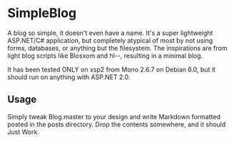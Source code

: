 # SimpleBlog

A blog so simple, it doesn't even have a name. It's a super lightweight ASP.NET/C# application, but completely atypical of most by not using forms, databases, or anything but the filesystem. The inspirations are from light blog scripts like Blosxom and hl--, resulting in a minimal blog.

It has been tested ONLY on xsp2 from Mono 2.6.7 on Debian 6.0, but it should run on anything with ASP.NET 2.0.

## Usage

Simply tweak Blog.master to your design and write Markdown formatted posted in the posts directory. Drop the contents somewhere, and it should Just Work.
